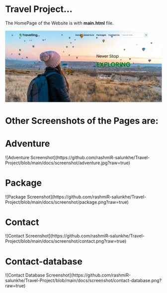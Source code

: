# Travel Project...

The HomePage of the Website is with <b>main.html</b> file.

![Homepage Screenshot](https://github.com/rashmiR-salunkhe/Travel-Project/blob/main/docs/screenshot/home.png?raw=true)

<h1><b>Other Screenshots of the Pages are:</b></h1>

<h1><b>Adventure</b></h1>
![Adventure Screenshot](https://github.com/rashmiR-salunkhe/Travel-Project/blob/main/docs/screenshot/adventure.jpg?raw=true)
<h1><b>Package</b></h1>
![Package Screenshot](https://github.com/rashmiR-salunkhe/Travel-Project/blob/main/docs/screenshot/package.png?raw=true)
<h1><b>Contact</b></h1>
![Contact Screenshot](https://github.com/rashmiR-salunkhe/Travel-Project/blob/main/docs/screenshot/contact.png?raw=true)
<h1><b>Contact-database</b></h1>
![Contact Database Screenshot](https://github.com/rashmiR-salunkhe/Travel-Project/blob/main/docs/screenshot/contact-database.png?raw=true)
